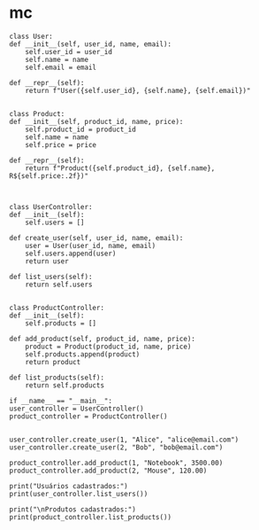 # mc

    class User:
    def __init__(self, user_id, name, email):
        self.user_id = user_id
        self.name = name
        self.email = email

    def __repr__(self):
        return f"User({self.user_id}, {self.name}, {self.email})"


    class Product:
    def __init__(self, product_id, name, price):
        self.product_id = product_id
        self.name = name
        self.price = price

    def __repr__(self):
        return f"Product({self.product_id}, {self.name}, R${self.price:.2f})"



    class UserController:
    def __init__(self):
        self.users = []

    def create_user(self, user_id, name, email):
        user = User(user_id, name, email)
        self.users.append(user)
        return user

    def list_users(self):
        return self.users


    class ProductController:
    def __init__(self):
        self.products = []

    def add_product(self, product_id, name, price):
        product = Product(product_id, name, price)
        self.products.append(product)
        return product

    def list_products(self):
        return self.products

    if __name__ == "__main__":
    user_controller = UserController()
    product_controller = ProductController()

 
    user_controller.create_user(1, "Alice", "alice@email.com")
    user_controller.create_user(2, "Bob", "bob@email.com")

    product_controller.add_product(1, "Notebook", 3500.00)
    product_controller.add_product(2, "Mouse", 120.00)

    print("Usuários cadastrados:")
    print(user_controller.list_users())

    print("\nProdutos cadastrados:")
    print(product_controller.list_products())
